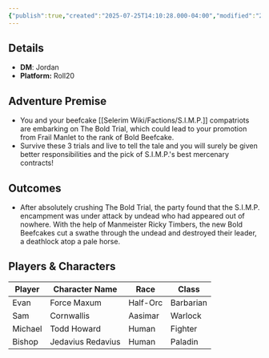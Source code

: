 ```yaml
---
{"publish":true,"created":"2025-07-25T14:10:28.000-04:00","modified":"2025-07-27T17:14:55.013-04:00","published":"2025-07-27T17:14:55.013-04:00","cssclasses":"","DM":"Jordan","Players":["Evan","Sam","Michael","Bishop"],"Platform":"Roll20"}
---
```


## Details
- **DM**: Jordan
- **Platform:** Roll20

## Adventure Premise
- You and your beefcake [[Selerim Wiki/Factions/S.I.M.P.]] compatriots are embarking on The Bold Trial, which could lead to your promotion from Frail Manlet to the rank of Bold Beefcake. 
- Survive these 3 trials and live to tell the tale and you will surely be given better responsibilities and the pick of S.I.M.P.'s best mercenary contracts!

## Outcomes
- After absolutely crushing The Bold Trial, the party found that the S.I.M.P. encampment was under attack by undead who had appeared out of nowhere. With the help of Manmeister Ricky Timbers, the new Bold Beefcakes cut a swathe through the undead and destroyed their leader, a deathlock atop a pale horse.

## Players & Characters
| Player          | Character Name    | Race     | Class   |
| --------------- | ----------------- | -------- | ------- |
| Evan | Force Maxum       | Half-Orc | Barbarian |
| Sam | Cornwallis        | Aasimar  | Warlock |
| Michael | Todd Howard       | Human    | Fighter |
| Bishop | Jedavius Redavius | Human    | Paladin |
